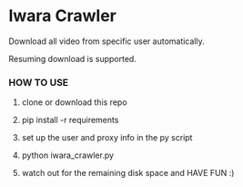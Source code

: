 
# Iwara Crawler

Download all video from specific user automatically.

Resuming download is supported.

### HOW TO USE

1. clone or download this repo

2. pip install -r requirements

3. set up the user and proxy info in the py script

4. python iwara_crawler.py

5. watch out for the remaining disk space and HAVE FUN :)
